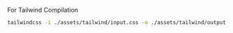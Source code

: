 For Tailwind Compilation

```bash
tailwindcss -i ./assets/tailwind/input.css -o ./assets/tailwind/output.css
```
